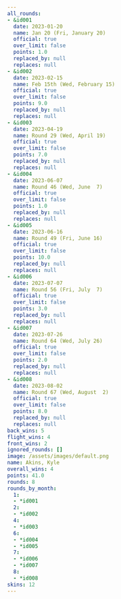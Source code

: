 ```yaml
---
all_rounds:
- &id001
  date: 2023-01-20
  name: Jan 20 (Fri, January 20)
  official: true
  over_limit: false
  points: 1.0
  replaced_by: null
  replaces: null
- &id002
  date: 2023-02-15
  name: Feb 15th (Wed, February 15)
  official: true
  over_limit: false
  points: 9.0
  replaced_by: null
  replaces: null
- &id003
  date: 2023-04-19
  name: Round 29 (Wed, April 19)
  official: true
  over_limit: false
  points: 7.0
  replaced_by: null
  replaces: null
- &id004
  date: 2023-06-07
  name: Round 46 (Wed, June  7)
  official: true
  over_limit: false
  points: 1.0
  replaced_by: null
  replaces: null
- &id005
  date: 2023-06-16
  name: Round 49 (Fri, June 16)
  official: true
  over_limit: false
  points: 10.0
  replaced_by: null
  replaces: null
- &id006
  date: 2023-07-07
  name: Round 56 (Fri, July  7)
  official: true
  over_limit: false
  points: 3.0
  replaced_by: null
  replaces: null
- &id007
  date: 2023-07-26
  name: Round 64 (Wed, July 26)
  official: true
  over_limit: false
  points: 2.0
  replaced_by: null
  replaces: null
- &id008
  date: 2023-08-02
  name: Round 67 (Wed, August  2)
  official: true
  over_limit: false
  points: 8.0
  replaced_by: null
  replaces: null
back_wins: 5
flight_wins: 4
front_wins: 2
ignored_rounds: []
image: /assets/images/default.png
name: Akins, Kyle
overall_wins: 4
points: 41.0
rounds: 8
rounds_by_month:
  1:
  - *id001
  2:
  - *id002
  4:
  - *id003
  6:
  - *id004
  - *id005
  7:
  - *id006
  - *id007
  8:
  - *id008
skins: 12
---
```

